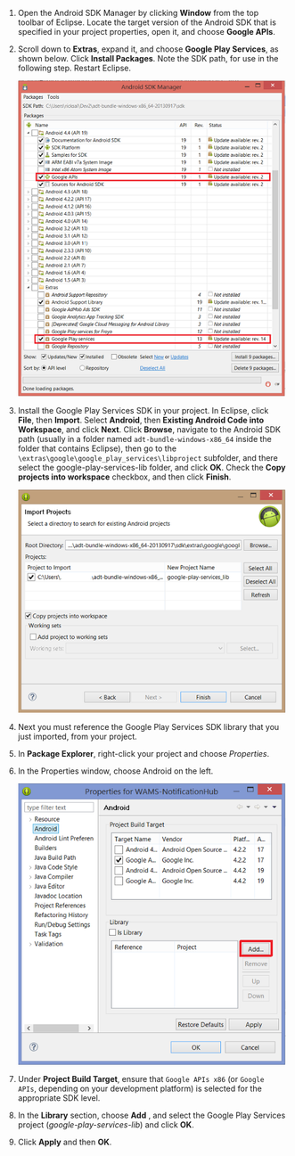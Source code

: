 

1. Open the Android SDK Manager by clicking **Window** from the top toolbar of Eclipse. Locate the target version of the Android SDK that is specified in your project properties, open it, and choose **Google APIs**.

2. Scroll down to **Extras**, expand it, and choose **Google Play Services**, as shown below. Click **Install Packages**. Note the SDK path, for use in the following step. Restart Eclipse.

   	![](./media/notification-hubs-android-get-started/notification-hub-create-android-app4.png)


3. Install the Google Play Services SDK in your project. In Eclipse, click **File**, then **Import**. Select **Android**, then **Existing Android Code into Workspace**, and click **Next**. Click **Browse**, navigate to the Android SDK path (usually in a folder named `adt-bundle-windows-x86_64` inside the folder that contains Eclipse), then go to the `\extras\google\google_play_services\libproject` subfolder, and there select the google-play-services-lib folder, and click **OK**. Check the **Copy projects into workspace** checkbox, and then click **Finish**.

	![](./media/mobile-services-android-get-started-push/mobile-eclipse-import-Play-library.png)

4. Next you must reference the Google Play Services SDK library that you just imported, from your project. 

5. In **Package Explorer**, right-click your project and choose *Properties*.
 
6. In the Properties window, choose Android on the left.

	![](./media/mobile-services-android-get-started-push/mobile-google-set-project-properties.png)


7. Under **Project Build Target**, ensure that `Google APIs x86` (or `Google APIs`, depending on your development platform) is selected for the appropriate SDK level.

 
8. In the **Library** section, choose **Add** , and select the Google Play Services project (*google-play-services-lib*) and click **OK**.

9. Click **Apply** and then **OK**.



<!--HONumber=27-->
